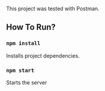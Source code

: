 This project was tested with Postman.

## How To Run?

### `npm install`

Installs project dependencies.<br />

### `npm start`

Starts the server